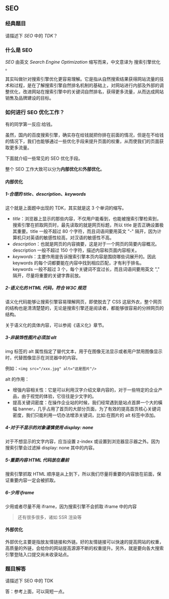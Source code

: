 ## SEO

### 经典题目

请描述下 _SEO_ 中的 _TDK_？

### 什么是 SEO

_SEO_ 由英文 _Search Engine Optimization_ 缩写而来，中文意译为 搜索引擎优化 。

其实叫做针对搜索引擎优化更容易理解。它是指从自然搜索结果获得网站流量的技术和过程，是在了解搜索引擎自然排名机制的基础上，对网站进行内部及外部的调整优化，改进网站在搜索引擎中的关键词自然排名，获得更多流量，从而达成网站销售及品牌建设的目标。

### 如何进行 SEO 优化工作？

有的同学第一反应:给钱。

虽然，国内的百度搜索引擎，确实存在给钱就把你排在前面的情况，但是在不给钱的情况下，我们也能够通过一些优化手段来提升页面的权重，从而使我们的页面获取更多流量。

下面就介绍一些常见的 SEO 优化手段。

整个 SEO 工作大致可以分为**内部优化**和**外部优化**。

#### 内部优化

##### 1-合理的 title、description、keywords

这个就是上面题中出现的 TDK，其实就是这 3 个单词的缩写。

- _title_：浏览器上显示的那些内容，不仅用户能看到，也能被搜索引擎检索到，搜索引擎在抓取网页时，最先读取的就是网页标题，所以 title 是否正确设置极其重要。title 一般不超过 80 个字符，而且词语间要用英文 "-" 隔开，因为计算机只对英语的敏感性较高，对汉语的敏感性不高。
- _description_：也就是网页的内容摘要，这是对于一个网页的简要内容概况。description 一般不超过 150 个字符，描述内容和页面内容相关。
- _keywords_：主要作用是告诉搜索引擎本页内容是围绕哪些词展开的。因此 keywords 的每个词都要能在内容中找到相应匹配，才有利于排名。keywords 一般不超过 3 个，每个关键词不宜过长，而且词语间要用英文 "," 隔开，尽量将重要的关键字靠前放。

##### 2-语义化的 HTML 代码，符合 W3C 规范

语义化代码能够让搜索引擎容易理解网页，即使脱去了 CSS 这层外衣，整个网页的结构也是清清楚楚的，无论是搜索引擎还是阅读者，都能够很容易的分辨网页的结构。

关于语义化的具体内容，可以参阅《语义化》章节。

##### 3-非装饰性图片必须加 alt

img 标签的 alt 属性指定了替代文本，用于在图像无法显示或者用户禁用图像显示时，代替图像显示在浏览器中的内容。

例如：`<img src="/xxx.jpg" alt="这是图片"/>`

alt 的作用：

- 增强内容相关性：它是可以利用汉字介绍文章内容的，对于一些特定的企业产品，由于视觉的体验，它往往是少文字的。
- 提高关键词密度：在操作企业站的时候，我们经常遇到是站点首屏一个大的橫幅 banner，几乎占用了首页的大部分页面，为了有效的提高首页核心关键词密度，我们只能利用一切办法增添关键词，比如:在图片的 alt 标签中添加。

##### 4-对于不显示的对象谨慎使用 display: none

对于不想显示的文字内容，应当设置 z-index 或设置到浏览器显示器之外。因为搜索引擎会过滤掉 display: none 其中的内容。

##### 5-重要内容 HTML 代码放在最前

搜索引擎抓取 HTML 顺序是从上到下，所以我们尽量将重要的内容放在前面，保证重要内容一定会被抓取。

##### 6-少用 iframe

少用或者尽量不用 iframe，因为搜索引擎不会抓取 iframe 中的内容

> 还有很多很多，诸如 SSR 渲染等

#### 外部优化

外部优化主要是指放友情链接和外链。好的友情链接可以快速的提高网站的权重，高质量的外链，会给你的网站提高源源不断的权重提升。另外，就是要向各大搜索引擎登陆入口提交尚未收录站点。

### 题目解答

请描述下 SEO 中的 TDK

答：参考上面，可以简短一点。
